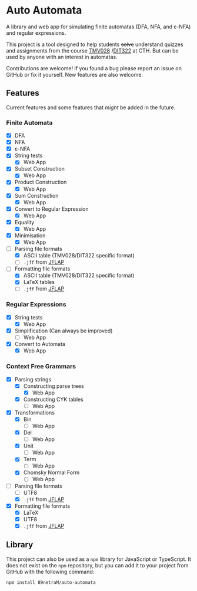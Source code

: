 # Auto Automata

A library and web app for simulating finite automatas (DFA, NFA, and ε-NFA) and
regular expressions.

This project is a tool designed to help students ~~solve~~ understand quizzes
and assignments from the course [TMV028](https://student.portal.chalmers.se/sv/chalmersstudier/minkursinformation/Sidor/SokKurs.aspx?course_id=30562&parsergrp=3)
/[DIT322](https://www.gu.se/studera/hitta-utbildning/andliga-automater-och-formella-sprak-dit322) at
CTH. But can be used by anyone with an interest in automatas.

Contributions are welcome! If you found a bug please report an issue on GitHub
or fix it yourself. New features are also welcome.

## Features

Current features and some features that *might* be added in the future.

### Finite Automata

- [x] DFA
- [x] NFA
- [x] ε-NFA
- [x] String tests
  - [x] Web App
- [x] Subset Construction
  - [x] Web App
- [x] Product Construction
  - [x] Web App
- [x] Sum Construction
  - [x] Web App
- [x] Convert to Regular Expression
  - [x] Web App
- [x] Equality
  - [x] Web App
- [x] Minimisation
  - [x] Web App
- [ ] Parsing file formats
  - [x] ASCII table (TMV028/DIT322 specific format)
  - [ ] `.jff` from [JFLAP](http://www.jflap.org/)
- [ ] Formatting file formats
  - [x] ASCII table (TMV028/DIT322 specific format)
  - [x] LaTeX tables
  - [ ] `.jff` from [JFLAP](http://www.jflap.org/)

### Regular Expressions

- [x] String tests
  - [x] Web App
- [x] Simplification (Can always be improved)
  - [ ] Web App
- [x] Convert to Automata
  - [x] Web App

### Context Free Grammars

- [x] Parsing strings
  - [x] Constructing parse trees
    - [x] Web App
  - [x] Constructing CYK tables
    - [ ] Web App
- [x] Transformations
  - [x] Bin
    - [ ] Web App
  - [x] Del
    - [ ] Web App
  - [x] Unit
    - [ ] Web App
  - [x] Term
    - [ ] Web App
  - [x] Chomsky Normal Form
    - [ ] Web App
- [ ] Parsing file formats
  - [ ] UTF8
  - [x] `.jff` from [JFLAP](http://www.jflap.org/)
- [x] Formatting file formats
  - [x] LaTeX
  - [x] UTF8
  - [x] `.jff` from [JFLAP](http://www.jflap.org/)

## Library

This project can also be used as a `npm` library for JavaScript or TypeScript.
It does not exist on the `npm` repository, but you can add it to your project
from GitHub with the following command:

```
npm install 89netraM/auto-automata
```

